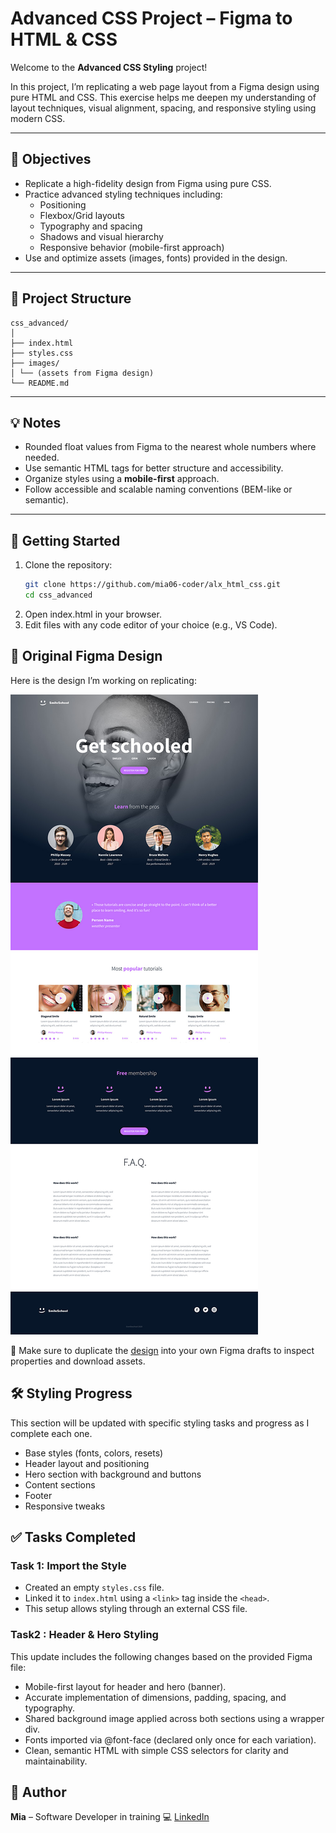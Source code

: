 # Advanced CSS Project – Figma to HTML & CSS

Welcome to the **Advanced CSS Styling** project!

In this project, I’m replicating a web page layout from a Figma design using pure HTML and CSS. This exercise helps me deepen my understanding of layout techniques, visual alignment, spacing, and responsive styling using modern CSS.

---

## 🎯 Objectives

- Replicate a high-fidelity design from Figma using pure CSS.
- Practice advanced styling techniques including:
  - Positioning
  - Flexbox/Grid layouts
  - Typography and spacing
  - Shadows and visual hierarchy
  - Responsive behavior (mobile-first approach)
- Use and optimize assets (images, fonts) provided in the design.

---

## 📁 Project Structure

```plaintext
css_advanced/
│
├── index.html
├── styles.css
├── images/
│ └── (assets from Figma design)
└── README.md
```

---

## 💡 Notes

- Rounded float values from Figma to the nearest whole numbers where needed.
- Use semantic HTML tags for better structure and accessibility.
- Organize styles using a **mobile-first** approach.
- Follow accessible and scalable naming conventions (BEM-like or semantic).

---

## 🚀 Getting Started

1. Clone the repository:
   ```bash
   git clone https://github.com/mia06-coder/alx_html_css.git
   cd css_advanced
   ```
2. Open index.html in your browser.
3. Edit files with any code editor of your choice (e.g., VS Code).

## 🎨 Original Figma Design

Here is the design I’m working on replicating:

![Figma Design Screenshot](./images/figma-design.png)

📌 Make sure to duplicate the [design](https://www.figma.com/design/lf3pF5UxyelYnpSPKQeoc0/Homepage--Copy-?node-id=0-1&t=oy5udNjvklosO7Yl-1) into your own Figma drafts to inspect properties and download assets.

## 🛠️ Styling Progress

This section will be updated with specific styling tasks and progress as I complete each one.

- Base styles (fonts, colors, resets)
- Header layout and positioning
- Hero section with background and buttons
- Content sections
- Footer
- Responsive tweaks

## ✅ Tasks Completed

### Task 1: Import the Style

- Created an empty `styles.css` file.
- Linked it to `index.html` using a `<link>` tag inside the `<head>`.
- This setup allows styling through an external CSS file.

### Task2 : Header & Hero Styling

This update includes the following changes based on the provided Figma file:

- Mobile-first layout for header and hero (banner).
- Accurate implementation of dimensions, padding, spacing, and typography.
- Shared background image applied across both sections using a wrapper div.
- Fonts imported via @font-face (declared only once for each variation).
- Clean, semantic HTML with simple CSS selectors for clarity and maintainability.

## 📌 Author

**Mia** – Software Developer in training 💻
[LinkedIn](https://www.linkedin.com/in/mia-mudzingwa)
